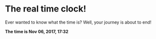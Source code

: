 # The real time clock!

Ever wanted to know what the time is? Well, your journey is about to end!

**The time is Nov 06, 2017, 17:32**